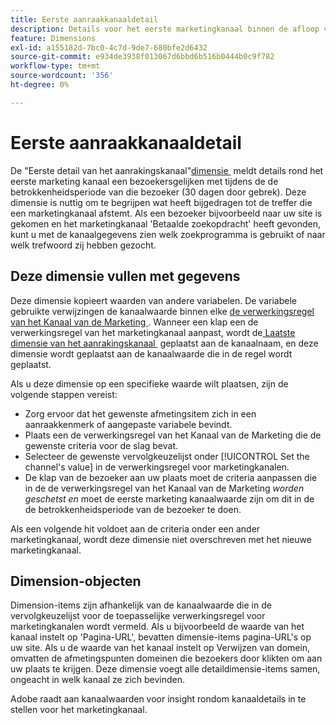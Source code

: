 ```yaml
---
title: Eerste aanraakkanaaldetail
description: Details voor het eerste marketingkanaal binnen de afloop van de betrokkenheid van de bezoeker.
feature: Dimensions
exl-id: a155182d-7bc0-4c7d-9de7-680bfe2d6432
source-git-commit: e934de3938f013067d6bbd6b516b0444b0c9f782
workflow-type: tm+mt
source-wordcount: '356'
ht-degree: 0%

---
```


# Eerste aanraakkanaaldetail

De &quot;Eerste detail van het aanrakingskanaal&quot;[&#x200B; dimensie &#x200B;](overview.md) meldt details rond het eerste marketing kanaal een bezoekersgelijken met tijdens de de betrokkenheidsperiode van die bezoeker (30 dagen door gebrek). Deze dimensie is nuttig om te begrijpen wat heeft bijgedragen tot de treffer die een marketingkanaal afstemt. Als een bezoeker bijvoorbeeld naar uw site is gekomen en het marketingkanaal &#39;Betaalde zoekopdracht&#39; heeft gevonden, kunt u met de kanaalgegevens zien welk zoekprogramma is gebruikt of naar welk trefwoord zij hebben gezocht.

## Deze dimensie vullen met gegevens

Deze dimensie kopieert waarden van andere variabelen. De variabele gebruikte verwijzingen de kanaalwaarde binnen elke [&#x200B; de verwerkingsregel van het Kanaal van de Marketing &#x200B;](/help/admin/tools/manage-rs/edit-settings/marketing-channels/mc-proc-rules.md). Wanneer een klap een de verwerkingsregel van het marketingkanaal aanpast, wordt de [&#x200B; Laatste dimensie van het aanrakingskanaal &#x200B;](last-touch-channel.md) geplaatst aan de kanaalnaam, en deze dimensie wordt geplaatst aan de kanaalwaarde die in de regel wordt geplaatst.

Als u deze dimensie op een specifieke waarde wilt plaatsen, zijn de volgende stappen vereist:

* Zorg ervoor dat het gewenste afmetingsitem zich in een aanraakkenmerk of aangepaste variabele bevindt.
* Plaats een de verwerkingsregel van het Kanaal van de Marketing die de gewenste criteria voor de slag bevat.
* Selecteer de gewenste vervolgkeuzelijst onder [!UICONTROL Set the channel's value] in de verwerkingsregel voor marketingkanalen.
* De klap van de bezoeker aan uw plaats moet de criteria aanpassen die in de de verwerkingsregel van het Kanaal van de Marketing _worden geschetst en_ moet de eerste marketing kanaalwaarde zijn om dit in de de betrokkenheidsperiode van de bezoeker te doen.

Als een volgende hit voldoet aan de criteria onder een ander marketingkanaal, wordt deze dimensie niet overschreven met het nieuwe marketingkanaal.

## Dimension-objecten

Dimension-items zijn afhankelijk van de kanaalwaarde die in de vervolgkeuzelijst voor de toepasselijke verwerkingsregel voor marketingkanalen wordt vermeld. Als u bijvoorbeeld de waarde van het kanaal instelt op &#39;Pagina-URL&#39;, bevatten dimensie-items pagina-URL&#39;s op uw site. Als u de waarde van het kanaal instelt op Verwijzen van domein, omvatten de afmetingspunten domeinen die bezoekers door klikten om aan uw plaats te krijgen. Deze dimensie voegt alle detaildimensie-items samen, ongeacht in welk kanaal ze zich bevinden.

Adobe raadt aan kanaalwaarden voor insight rondom kanaaldetails in te stellen voor het marketingkanaal.
